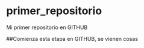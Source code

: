 # primer_repositorio
Mi primer repositorio en GITHUB

##Comienza esta etapa en GITHUB, se vienen cosas
